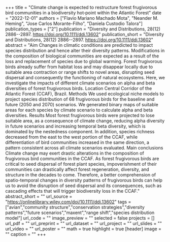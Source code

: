 +++
title = "Climate change is expected to restructure forest frugivorous bird communities in a biodiversity hot‐point within the Atlantic Forest"
date = "2022-12-01"
authors = ["Flavio Mariano Machado Mota", "Neander M. Heming", "Jose Carlos Morante-Filho", "Daniela Custodio Talora"]
publication_types = ["2"]
publication = "Diversity and Distributions, 28(12) 2886--2897. https://doi.org/10.1111/ddi.13602"
publication_short = "Diversity and Distributions, 28(12) 2886--2897. https://doi.org/10.1111/ddi.13602"
abstract = "Aim Changes in climatic conditions are predicted to impact species distribution and hence alter their diversity patterns. Modifications in the composition of biological communities are expected as a result of the loss and replacement of species due to global warming. Forest frugivorous birds already suffer from habitat loss and may disappear locally due to suitable area contraction or range shifts to novel areas, disrupting seed dispersal and consequently the functioning of natural ecosystems. Here, we investigate the impacts of different climate scenarios on alpha and beta diversities of forest frugivorous birds. Location Central Corridor of the Atlantic Forest (CCAF), Brazil. Methods We used ecological niche models to project species distribution of 68 frugivorous birds for the baseline and future (2050 and 2070) scenarios. We generated binary maps of suitable areas for each species by climate scenario to calculate alpha and beta diversities. Results Most forest frugivorous birds were projected to lose suitable area, as a consequence of climate change, reducing alpha diversity in future scenarios and increasing temporal beta diversity, which is dominated by the nestedness component. In addition, species richness decreased from the east to the west portion of the CCAF, while differentiation of bird communities increased in the same direction, a pattern consistent across all climate scenarios evaluated. Main conclusions Climate change may exert drastic alterations in the composition of frugivorous bird communities in the CCAF. As forest frugivorous birds are critical to seed dispersal of forest plant species, impoverishment of their communities can drastically affect forest regeneration, diversity, and structure in the decades to come. Therefore, a better comprehension of spatio-temporal changes in diversity patterns of frugivorous birds can help us to avoid the disruption of seed dispersal and its consequences, such as cascading effects that will trigger biodiversity loss in the CCAF."
abstract_short = ""
url_source = "https://onlinelibrary.wiley.com/doi/10.1111/ddi.13602"
tags = ["avian","community structure","conservation strategies","diversity patterns","future scenarios","maxent","range shift","species distribution model"]
url_code = ""
image_preview = ""
selected = false
projects = []
url_pdf = ""
url_preprint = ""
url_dataset = ""
url_project = ""
url_slides = ""
url_video = ""
url_poster = ""
math = true
highlight = true
[header]
image = ""
caption = ""
+++
